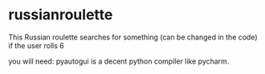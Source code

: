 # russianroulette
This Russian roulette searches for something (can be changed in the code) if the user rolls 6

you will need:
pyautogui is a decent python compiler like pycharm.
